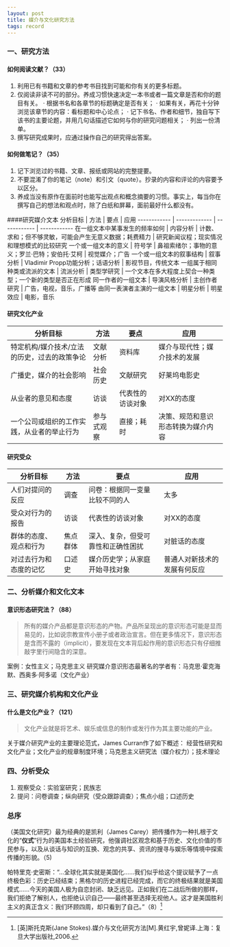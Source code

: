 ```yaml
---
layout: post
title: 媒介与文化研究方法
tags: record
---
```



### 一、研究方法
#### 如何阅读文献？（33）
1. 利用已有书籍和文章的参考书目找到可能和你有关的更多标题。
2. 仅阅读非读不可的部分。养成习惯快速决定一本书或者一篇文章是否和你的题目有关。
· 根据书名和各章节的标题确定是否有关；
· 如果有关，再花十分钟浏览该章节的内容：看标题和中心论点；
· 记下书名、作者和细节，独自写下该书的主要论题，并用几句话描述它如何与你的研究问题相关；
· 列出一份清单。
3. 撰写研究成果时，应通过操作自己的研究得出答案。

#### 如何做笔记？（35）
1. 记下浏览过的书籍、文章、报纸或网站的完整提要。
2. 不要混淆了你的笔记（note）和引文（quote）。抄录的内容和评论的内容要予以区分。
3. 养成当没有原作在面前时也能写出观点和概念摘要的习惯。事实上，每当你在撰写自己的想法和观点时，除了白纸和屏幕，面前最好什么都没有。

####研究媒介文本
分析目标 | 方法 | 要点 | 应用
------------ | ------------- | ------------ | ------------
在一组文本中某事发生的频率如何 | 内容分析 | 计数、求和；但不够灵敏，可能会产生无意义数据；耗费精力 | 研究新闻议程；现实情况和理想模式的比较研究
一个或一组文本的意义 | 符号学 | 鼻祖索绪尔；事物的意义；罗兰·巴特；安伯托·艾柯 | 视觉媒介；广告
一个或一组文本的叙事结构 | 叙事分析 | Vladimir Propp功能分析；话语分析 | 影视节目，传统文本
一组属于相同种类或流派的文本 | 流派分析 | 类型学研究 | 一个文本在多大程度上契合一种类型；一个新的类型是否正在形成
同一作者的一组文本 | 导演风格分析 | 主创作者研究 | 广告，电视，音乐，广播等
由同一表演者主演的一组文本 | 明星分析 | 明星效应 | 电影，音乐
#### 研究文化产业
分析目标 | 方法 | 要点 | 应用
------------ | ------------- | ------------ | ------------
特定机构/媒介技术/立法的历史，过去的政策争论 | 文献分析 | 资料库 | 媒介与现代性；媒介技术的发展
广播史，媒介的社会影响 | 社会历史 | 文献研究 | 好莱坞电影史
从业者的意见和态度 | 访谈 | 代表性的访谈对象 | 对XX的态度
一个公司或组织的工作实践，从业者的举止行为 | 参与式观察 | 直接；耗时 | 决策、规范和意识形态转换为媒介内容
#### 研究受众
分析目标 | 方法 | 要点 | 应用
------------ | ------------- | ------------ | ------------
人们对提问的反应 | 调查 | 问卷：根据同一变量比较不同的人 | 太多
受众对行为的报告 | 访谈 | 代表性的访谈对象 | 对XX的态度
群体的态度、观点和行为 | 焦点群体 | 深入、复杂，但受可靠性和正确性困扰 | 对脏话的态度
对过去行为和态度的记忆 | 口述史 | 媒介历史学；从家庭开始寻找对象 | 普通人对新技术的发展有何反应

### 二、分析媒介和文化文本
#### 意识形态研究法？（88）
>所有的媒介产品都是意识形态的产物。产品所呈现出的意识形态可能是显而易见的，比如说宗教宣传小册子或者政治宣言。但在更多情况下，意识形态是含而不露的（implicit），要发现在文本背后起作用的意识形态只有仔细推敲字里行间隐含的深意。

案例：女性主义；马克思主义
研究媒介意识形态最著名的学者有：马克思·霍克海默、西奥多·阿多诺（文化产业）

### 三、研究媒介机构和文化产业
#### 什么是文化产业？（121）
> 文化产业就是将艺术、娱乐或信息的制作或发行作为其主要功能的产业。

关于媒介研究产业的主要理论范式，James Curran作了如下概述：
经营性研究和文化产业；文化产业的规章制度环境；马克思主义研究法（媒介权力）；技术理论

### 四、分析受众
1. 观察受众：实验室研究；民族志
2. 提问：问卷调查；纵向研究（受众跟踪调查）；焦点小组；口述历史

### 总序
（美国文化研究）最为经典的是凯利（James Carey）把传播作为一种扎根于文化的“**仪式**”行为的美国本土经验研究，他强调社区观念和基于历史、文化价值的市民参与，以及从谈话与知识的互换、观念的共享、资讯的搜寻与娱乐等情境中探索传播的形貌。（5)

帕特里克·史密斯：“…全球化其实就是美国化……我们似乎给这个提议赋予了一点终极色彩：历史已经结束；黑格尔的历史进程已经完成，而它的终极结果就是美国模式……今天的美国人极为自恋封闭、缺乏远见。正如我们在二战后所做的那样，我们拒绝了解别人，也拒绝认识自己——最终甚至选择无视他人。这才是美国胜利主义的真正含义：我们环顾四周，却只看到了自己。”（8）[^1]


[^1]:  [英]斯托克斯(Jane Stokes).媒介与文化研究方法[M].黄红宇,曾妮译.上海：复旦大学出版社,2006.